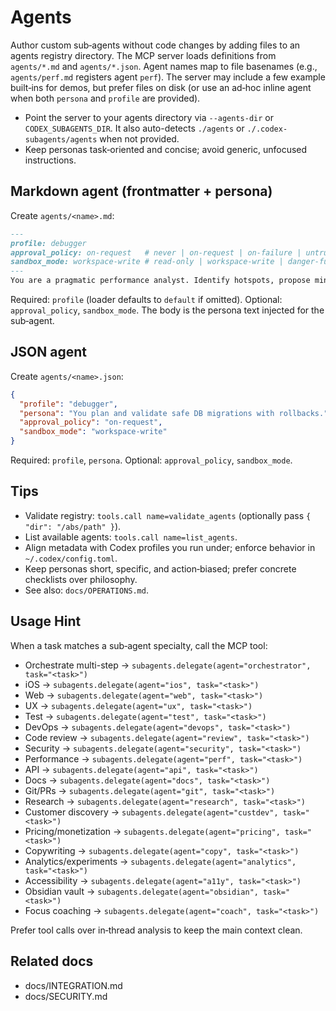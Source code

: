 # Agents

Author custom sub‑agents without code changes by adding files to an agents registry directory. The MCP server loads definitions from `agents/*.md` and `agents/*.json`. Agent names map to file basenames (e.g., `agents/perf.md` registers agent `perf`). The server may include a few example built‑ins for demos, but prefer files on disk (or use an ad‑hoc inline agent when both `persona` and `profile` are provided).

- Point the server to your agents directory via `--agents-dir` or `CODEX_SUBAGENTS_DIR`. It also auto-detects `./agents` or `./.codex-subagents/agents` when not provided.
- Keep personas task‑oriented and concise; avoid generic, unfocused instructions.

## Markdown agent (frontmatter + persona)

Create `agents/<name>.md`:

```md
---
profile: debugger
approval_policy: on-request   # never | on-request | on-failure | untrusted
sandbox_mode: workspace-write # read-only | workspace-write | danger-full-access
---
You are a pragmatic performance analyst. Identify hotspots, propose minimal, measurable fixes, and outline validation steps with lightweight metrics.
```

Required: `profile` (loader defaults to `default` if omitted). Optional: `approval_policy`, `sandbox_mode`. The body is the persona text injected for the sub‑agent.

## JSON agent

Create `agents/<name>.json`:

```json
{
  "profile": "debugger",
  "persona": "You plan and validate safe DB migrations with rollbacks.",
  "approval_policy": "on-request",
  "sandbox_mode": "workspace-write"
}
```

Required: `profile`, `persona`. Optional: `approval_policy`, `sandbox_mode`.

## Tips

- Validate registry: `tools.call name=validate_agents` (optionally pass `{ "dir": "/abs/path" }`).
- List available agents: `tools.call name=list_agents`.
- Align metadata with Codex profiles you run under; enforce behavior in `~/.codex/config.toml`.
- Keep personas short, specific, and action‑biased; prefer concrete checklists over philosophy.
 - See also: `docs/OPERATIONS.md`.

## Usage Hint

When a task matches a sub‑agent specialty, call the MCP tool:

- Orchestrate multi-step → `subagents.delegate(agent="orchestrator", task="<task>")`
- iOS → `subagents.delegate(agent="ios", task="<task>")`
- Web → `subagents.delegate(agent="web", task="<task>")`
- UX → `subagents.delegate(agent="ux", task="<task>")`
- Test → `subagents.delegate(agent="test", task="<task>")`
- DevOps → `subagents.delegate(agent="devops", task="<task>")`
- Code review → `subagents.delegate(agent="review", task="<task>")`
- Security → `subagents.delegate(agent="security", task="<task>")`
- Performance → `subagents.delegate(agent="perf", task="<task>")`
- API → `subagents.delegate(agent="api", task="<task>")`
- Docs → `subagents.delegate(agent="docs", task="<task>")`
- Git/PRs → `subagents.delegate(agent="git", task="<task>")`
- Research → `subagents.delegate(agent="research", task="<task>")`
- Customer discovery → `subagents.delegate(agent="custdev", task="<task>")`
- Pricing/monetization → `subagents.delegate(agent="pricing", task="<task>")`
- Copywriting → `subagents.delegate(agent="copy", task="<task>")`
- Analytics/experiments → `subagents.delegate(agent="analytics", task="<task>")`
- Accessibility → `subagents.delegate(agent="a11y", task="<task>")`
- Obsidian vault → `subagents.delegate(agent="obsidian", task="<task>")`
- Focus coaching → `subagents.delegate(agent="coach", task="<task>")`

Prefer tool calls over in‑thread analysis to keep the main context clean.

## Related docs

- docs/INTEGRATION.md
- docs/SECURITY.md
